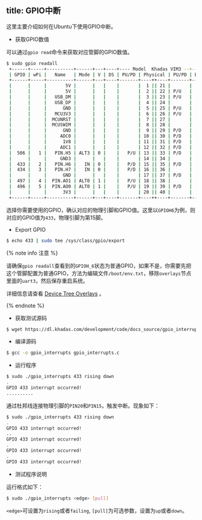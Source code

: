 title: GPIO中断
---

这里主要介绍如何在Ubuntu下使用GPIO中断。


* 获取GPIO数值

可以通过`gpio read`命令来获取对应管脚的GPIO数值。

```bash
$ sudo gpio readall
 +------+-----+----------+------+---+----+---- Model  Khadas VIM3 --+----+---+------+----------+-----+------+
 | GPIO | wPi |   Name   | Mode | V | DS | PU/PD | Physical | PU/PD | DS | V | Mode |   Name   | wPi | GPIO |
 +------+-----+----------+------+---+----+-------+----++----+-------+----+---+------+----------+-----+------+
 |      |     |       5V |      |   |    |       |  1 || 21 |       |    |   |      | GND      |     |      |
 |      |     |       5V |      |   |    |       |  2 || 22 | P/U   |    | 1 | ALT1 | PIN.A15  | 6   |  475 |
 |      |     |   USB_DM |      |   |    |       |  3 || 23 | P/U   |    | 1 | ALT1 | PIN.A14  | 7   |  474 |
 |      |     |   USB_DP |      |   |    |       |  4 || 24 |       |    |   |      | GND      |     |      |
 |      |     |      GND |      |   |    |       |  5 || 25 | P/U   |    | 1 | ALT0 | PIN.AO2  | 8   |  498 |
 |      |     |   MCU3V3 |      |   |    |       |  6 || 26 | P/U   |    | 1 | ALT0 | PIN.AO3  | 9   |  499 |
 |      |     |  MCUNRST |      |   |    |       |  7 || 27 |       |    |   |      | 3V3      |     |      |
 |      |     |  MCUSWIM |      |   |    |       |  8 || 28 |       |    |   |      | GND      |     |      |
 |      |     |      GND |      |   |    |       |  9 || 29 | P/D   |    | 0 | ALT0 | PIN.A1   | 10  |  461 |
 |      |     |     ADC0 |      |   |    |       | 10 || 30 | P/D   |    | 0 | ALT0 | PIN.A0   | 11  |  460 |
 |      |     |      1V8 |      |   |    |       | 11 || 31 | P/D   |    | 0 | ALT0 | PIN.A3   | 12  |  463 |
 |      |     |     ADC1 |      |   |    |       | 12 || 32 | P/D   |    | 0 | ALT0 | PIN.A2   | 13  |  462 |
 |  506 |   1 |   PIN.H5 | ALT3 | 0 |    |   P/U | 13 || 33 | P/D   |    | 0 | ALT1 | PIN.A4   | 14  |  464 |
 |      |     |     GND3 |      |   |    |       | 14 || 34 |       |    |   |      | GND      |     |      |
 |  433 |   2 |   PIN.H6 |   IN | 0 |    |   P/D | 15 || 35 | P/D   |    | 0 | ALT3 | PWM-F    | 15  |  432 |
 |  434 |   3 |   PIN.H7 |   IN | 0 |    |   P/D | 16 || 36 |       |    |   |      | RTC      |     |      |
 |      |     |      GND |      |   |    |       | 17 || 37 | P/D   |    | 0 | IN   | PIN.H4   | 16  |  431 |
 |  497 |   4 |  PIN.AO1 | ALT0 | 1 |    |   P/U | 18 || 38 |       |    |   |      | MCU-FA1  |     |      |
 |  496 |   5 |  PIN.AO0 | ALT0 | 1 |    |   P/U | 19 || 39 | P/D   |    | 0 | IN   | PIN.Z15  | 17  |  426 |
 |      |     |      3V3 |      |   |    |       | 20 || 40 |       |    |   |      | GND      |     |      |
 +------+-----+----------+------+---+----+-------+----++----+-------+----+---+------+----------+-----+------+
```

选择你需要使用的GPIO，确认对应的物理引脚和GPIO值。这里以`GPIOH6`为例，则对应的GPIO值为`433`，物理引脚为第15脚。

* Export GPIO

```bash
$ echo 433 | sudo tee /sys/class/gpio/export
```

{% note info 注意 %}

请确保`gpio readall`查看到的`GPIOH_6`状态为普通GPIO，如果不是，你需要先把这个管脚配置为普通GPIO，方法为编辑文件`/boot/env.txt`，移除`overlays`节点里面的`uart3`，然后保存重启系统。

详细信息请查看 [Device Tree Overlays](device_tree_overlay.html) 。

{% endnote %}


* 获取测试源码

```sh
$ wget https://dl.khadas.com/development/code/docs_source/gpio_interrupts.c
```

* 编译源码

```bash
$ gcc -o gpio_interrupts gpio_interrupts.c
```

* 运行程序

```bash
$ sudo ./gpio_interrupts 433 rising down
.
GPIO 433 interrupt occurred!
..........
```

通过杜邦线连接物理引脚的`PIN20`和`PIN15`，触发中断。现象如下：

```bash
$ sudo ./gpio_interrupts 433 rising down
.
GPIO 433 interrupt occurred!
..
GPIO 433 interrupt occurred!
.
GPIO 433 interrupt occurred!
.
GPIO 433 interrupt occurred!
```

* 测试程序说明

运行格式如下：

```bash
$ sudo ./gpio_interrupts <edge> [pull]
```

`<edge>`可设置为`rising`或者`failing`, `[pull]`为可选参数，设置为`up`或者`down`。
